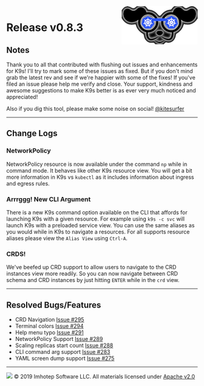 <img src="https://raw.githubusercontent.com/derailed/k9s/master/assets/k9s_small.png" align="right" width="200" height="auto"/>

# Release v0.8.3

## Notes

Thank you to all that contributed with flushing out issues and enhancements for K9s! I'll try to mark some of these issues as fixed. But if you don't mind grab the latest rev and see if we're happier with some of the fixes! If you've filed an issue please help me verify and close. Your support, kindness and awesome suggestions to make K9s better is as ever very much noticed and appreciated!

Also if you dig this tool, please make some noise on social! [@kitesurfer](https://twitter.com/kitesurfer)

---

## Change Logs

### NetworkPolicy

NetworkPolicy resource is now available under the command `np` while in command mode. It behaves like other K9s resource view. You will get a bit more information in K9s vs `kubectl` as it includes information about ingress and egress rules.

### Arrrggg! New CLI Argument

There is a new K9s command option available on the CLI that affords for launching K9s with a given resource. For example using `k9s -c svc` will launch K9s with a preloaded service view. You can use the same aliases as you would while in K9s to navigate a resources. For all supports resource aliases please view the `Alias View` using `Ctrl-A`.

### CRDS!

We've beefed up CRD support to allow users to navigate to the CRD instances view more readily. So you can now navigate between CRD schema and CRD instances by just hitting `ENTER` while in the `crd` view.

---

## Resolved Bugs/Features

+ CRD Navigation [Issue #295](https://github.com/derailed/k9s/issues/295)
+ Terminal colors [Issue #294](https://github.com/derailed/k9s/issues/294)
+ Help menu typo [Issue #291](https://github.com/derailed/k9s/issues/291)
+ NetworkPolicy Support [Issue #289](https://github.com/derailed/k9s/issues/289)
+ Scaling replicas start count [Issue #288](https://github.com/derailed/k9s/issues/288)
+ CLI command arg support [Issue #283](https://github.com/derailed/k9s/issues/283)
+ YAML screen dump support [Issue #275](https://github.com/derailed/k9s/issues/275)

---

<img src="https://raw.githubusercontent.com/derailed/k9s/master/assets/imhotep_logo.png" width="32" height="auto"/> © 2019 Imhotep Software LLC. All materials licensed under [Apache v2.0](http://www.apache.org/licenses/LICENSE-2.0)
